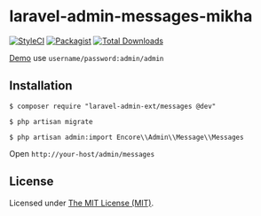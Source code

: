 laravel-admin-messages-mikha
======================

[![StyleCI](https://styleci.io/repos/97662824/shield?branch=master)](https://styleci.io/repos/97662824)
[![Packagist](https://img.shields.io/packagist/l/encore/laravel-admin-messages.svg?maxAge=2592000)](https://packagist.org/packages/encore/laravel-admin-messages)
[![Total Downloads](https://img.shields.io/packagist/dt/encore/laravel-admin-messages.svg?style=flat-square)](https://packagist.org/packages/encore/laravel-admin-messages)

[Demo](http://120.26.143.106/admin/messages) use `username/password:admin/admin`

## Installation

```
$ composer require "laravel-admin-ext/messages @dev"

$ php artisan migrate

$ php artisan admin:import Encore\\Admin\\Message\\Messages
```

Open `http://your-host/admin/messages`

License
------------
Licensed under [The MIT License (MIT)](LICENSE).
